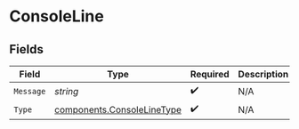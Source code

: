 # ConsoleLine


## Fields

| Field                                                                    | Type                                                                     | Required                                                                 | Description                                                              |
| ------------------------------------------------------------------------ | ------------------------------------------------------------------------ | ------------------------------------------------------------------------ | ------------------------------------------------------------------------ |
| `Message`                                                                | *string*                                                                 | :heavy_check_mark:                                                       | N/A                                                                      |
| `Type`                                                                   | [components.ConsoleLineType](../../models/components/consolelinetype.md) | :heavy_check_mark:                                                       | N/A                                                                      |